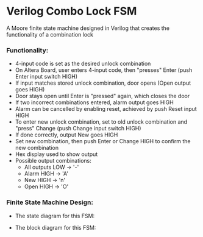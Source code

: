 # Verilog Combo Lock FSM
A Moore finite state machine designed in Verilog that creates the functionality of a combination lock

### Functionality:
- 4-input code is set as the desired unlock combination
- On Altera Board, user enters 4-input code, then "presses" Enter (push Enter input switch HIGH)
- If input matches stored unlock combination, door opens (Open output goes HIGH)
- Door stays open until Enter is "pressed" again, which closes the door
- If two incorrect combinations entered, alarm output goes HIGH
- Alarm can be cancelled by enabling reset, achieved by push Reset input HIGH
- To enter new unlock combination, set to old unlock combination and "press" Change (push Change input switch HIGH)
- If done correctly, output New goes HIGH
- Set new combination, then push Enter or Change HIGH to confirm the new combination
- Hex display used to show output
- Possible output combinations:
  - All outputs LOW -> '-'
  - Alarm HIGH -> 'A'
  - New HIGH -> 'n'
  - Open HIGH -> 'O'
 
### Finite State Machine Design:
- The state diagram for this FSM:

- The block diagram for this FSM:
